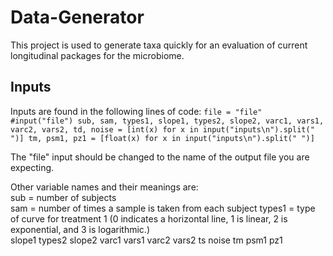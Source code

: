 # Data-Generator
This project is used to generate taxa quickly for an evaluation of current longitudinal packages for the microbiome. 

## Inputs
Inputs are found in the following lines of code:
`file = "file" #input("file")
sub, sam, types1, slope1, types2, slope2, varc1, vars1, varc2, vars2, td, noise = [int(x) for x in input("inputs\n").split(" ")]
tm, psm1, pz1 = [float(x) for x in input("inputs\n").split(" ")]`

The "file" input should be changed to the name of the output file you are expecting. 

Other variable names and their meanings are: <br>
sub = number of subjects <br>
sam = number of times a sample is taken from each subject 
types1 = type of curve for treatment 1 (0 indicates a horizontal line, 1 is linear, 2 is exponential, and 3 is logarithmic.) <br>
slope1
types2
slope2
varc1
vars1
varc2
vars2
ts
noise
tm
psm1
pz1

